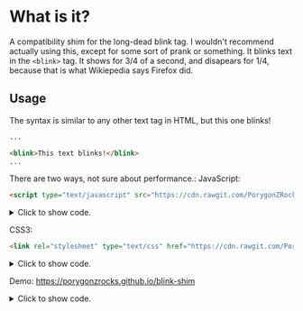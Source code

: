 # What is it?
A compatibility shim for the long-dead blink tag. I wouldn't recommend actually using this, except for some sort of prank or something.
It blinks text in the `<blink>` tag. It shows for 3/4 of a second, and disapears for 1/4, because that is what Wikiepedia says Firefox did.
## Usage
The syntax is similar to any other text tag in HTML, but this one blinks!
```html
...

<blink>This text blinks!</blink>
...
```
There are two ways, not sure about performance.:
JavaScript:
```html
<script type="text/javascript" src="https://cdn.rawgit.com/PorygonZRocks/blink-shim/82cf663c/blink-shim.js"></script>
```
  <details>
    <summary>Click to show code.</summary><p>
<!-- alternative placement of p shown above -->

```javascript
setInterval(function(){ 
    var blinkTags = document.getElementsByTagName('blink');
    for (var i = 0; i < blinkTags.length; i++) {
        blinkTags[i].style.visibility = "hidden";
    }
	setTimeout(function(){
		for (var i = 0; i < blinkTags.length; i++) {
        	blinkTags[i].style.visibility = "visible";
    	}  
    }, 250);
}, 750);
```

  </p></details>

CSS3:
```html
<link rel="stylesheet" type="text/css" href="https://cdn.rawgit.com/PorygonZRocks/blink-shim/5486ca43/blink-shim.css" />
```
  <details>
    <summary>Click to show code.</summary><p>
<!-- alternative placement of p shown above -->

```css
blink {
	animation-duration: 1s;
	animation-name: blinking;
	animation-iteration-count: infinite;
	animation-timing-function: steps(2, start);
}
@keyframes blinking {
75% {
		visibility: hidden;
	}
}
```

  </p></details>

Demo: https://porygonzrocks.github.io/blink-shim


  <details>
    <summary>Click to show code.</summary><p>

```javascript
// including code
```

  </p></details>

